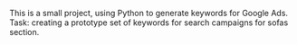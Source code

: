 This is a small project, using Python to generate keywords for Google Ads. 
Task: creating a prototype set of keywords for search campaigns for sofas section.
